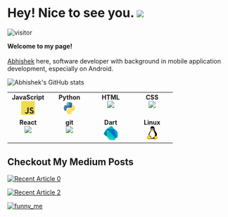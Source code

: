 

<h1> Hey! Nice to see you. <img src="https://emojis.slackmojis.com/emojis/images/1531849430/4246/blob-sunglasses.gif?1531849430" width="40"/></h1>

![visitor](https://visitor-badge.glitch.me/badge?page_id=abhishek-netizen.abhishek-netizen)
<br/>

<p>
	<strong>Welcome to my page!</strong>
    <br><br>
    <a href="#">Abhishek</a> here, software developer with background in mobile application development, especially on Android.
	<br>
</p>



![Abhishek's GitHub stats](https://github-readme-stats.vercel.app/api?username=abhishek-netizen&show_icons=true&theme=radical&count_private=true)




<table width="320px">
    <tbody>
        <tr valign="top">
            <td width="80px" align="center">
            <span><strong>JavaScript</strong></span><br>
            <img height="32px" src="https://github.com/devicons/devicon/blob/v2.15.1/icons/javascript/javascript-original.svg">
            </td>
            <td width="80px" align="center">
            <span><strong>Python</strong></span><br>
            <img height="32" src="https://github.com/devicons/devicon/blob/v2.15.1/icons/python/python-original.svg">
            </td>
            <td width="80px" align="center">
            <span><strong>HTML</strong></span><br>
            <img height="32" src="https://cdn.jsdelivr.net/gh/devicons/devicon/icons/html5/html5-original.svg">
            </td>
            <td width="80px" align="center">
            <span><strong>CSS</strong></span><br>
            <img height="32px" src="https://cdn.jsdelivr.net/gh/devicons/devicon/icons/css3/css3-original.svg">
            </td>
        </tr>
        <tr valign="top">
            <td width="80px" align="center">
            <span><strong>React</strong></span><br>
            <img height="32px" src="https://cdn.jsdelivr.net/gh/devicons/devicon/icons/react/react-original.svg">
            </td>
            <td width="80px" align="center">
            <span><strong>git</strong></span><br>
            <img height="32px" src="https://cdn.jsdelivr.net/gh/devicons/devicon/icons/git/git-plain.svg">
            </td>
            <td width="80px" align="center">
            <span><strong>Dart</strong></span><br>
            <img height="32px" src="https://github.com/devicons/devicon/blob/v2.15.1/icons/dart/dart-original.svg">
            <td width="80px" align="center">
            <span><strong>Linux</strong></span><br>
            <img height="32px" src="https://github.com/devicons/devicon/blob/v2.15.1/icons/linux/linux-original.svg">
            </td>
        </tr>
    </tbody>
</table>

## Checkout My Medium Posts

 <a target="_blank" href="https://github-readme-medium-recent-article.vercel.app/medium/@abhishwithu/0"><img src="https://github-readme-medium-recent-article.vercel.app/medium/@abhishwithu/0" alt="Recent Article 0"> 

<a target="_blank" href="https://github-readme-medium-recent-article.vercel.app/medium/@abhishwithu/2"><img src="https://github-readme-medium-recent-article.vercel.app/medium/@abhishwithu/2" alt="Recent Article 2"> 



![funny_me](https://undo.io/media/uploads/files/Frustrated_programmer_qeR3D5O.gif)
